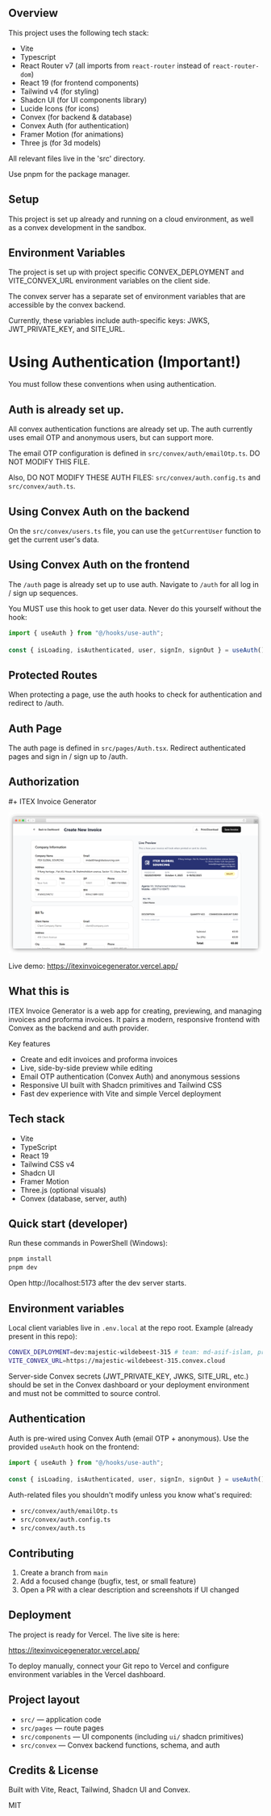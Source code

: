 ## Overview

This project uses the following tech stack:
- Vite
- Typescript
- React Router v7 (all imports from `react-router` instead of `react-router-dom`)
- React 19 (for frontend components)
- Tailwind v4 (for styling)
- Shadcn UI (for UI components library)
- Lucide Icons (for icons)
- Convex (for backend & database)
- Convex Auth (for authentication)
- Framer Motion (for animations)
- Three js (for 3d models)

All relevant files live in the 'src' directory.

Use pnpm for the package manager.

## Setup

This project is set up already and running on a cloud environment, as well as a convex development in the sandbox.

## Environment Variables

The project is set up with project specific CONVEX_DEPLOYMENT and VITE_CONVEX_URL environment variables on the client side.

The convex server has a separate set of environment variables that are accessible by the convex backend.

Currently, these variables include auth-specific keys: JWKS, JWT_PRIVATE_KEY, and SITE_URL.


# Using Authentication (Important!)

You must follow these conventions when using authentication.

## Auth is already set up.

All convex authentication functions are already set up. The auth currently uses email OTP and anonymous users, but can support more.

The email OTP configuration is defined in `src/convex/auth/emailOtp.ts`. DO NOT MODIFY THIS FILE.

Also, DO NOT MODIFY THESE AUTH FILES: `src/convex/auth.config.ts` and `src/convex/auth.ts`.

## Using Convex Auth on the backend

On the `src/convex/users.ts` file, you can use the `getCurrentUser` function to get the current user's data.

## Using Convex Auth on the frontend

The `/auth` page is already set up to use auth. Navigate to `/auth` for all log in / sign up sequences.

You MUST use this hook to get user data. Never do this yourself without the hook:
```typescript
import { useAuth } from "@/hooks/use-auth";

const { isLoading, isAuthenticated, user, signIn, signOut } = useAuth();
```

## Protected Routes

When protecting a page, use the auth hooks to check for authentication and redirect to /auth.

## Auth Page

The auth page is defined in `src/pages/Auth.tsx`. Redirect authenticated pages and sign in / sign up to /auth.

## Authorization
#+ ITEX Invoice Generator

![Preview of ITEX Invoice Generator](preview.png)

Live demo: https://itexinvoicegenerator.vercel.app/

## What this is

ITEX Invoice Generator is a web app for creating, previewing, and managing invoices and proforma invoices. It pairs a modern, responsive frontend with Convex as the backend and auth provider.

Key features
- Create and edit invoices and proforma invoices
- Live, side-by-side preview while editing
- Email OTP authentication (Convex Auth) and anonymous sessions
- Responsive UI built with Shadcn primitives and Tailwind CSS
- Fast dev experience with Vite and simple Vercel deployment

## Tech stack

- Vite
- TypeScript
- React 19
- Tailwind CSS v4
- Shadcn UI
- Framer Motion
- Three.js (optional visuals)
- Convex (database, server, auth)

## Quick start (developer)

Run these commands in PowerShell (Windows):

```powershell
pnpm install
pnpm dev
```

Open http://localhost:5173 after the dev server starts.

## Environment variables

Local client variables live in `.env.local` at the repo root. Example (already present in this repo):

```bash
CONVEX_DEPLOYMENT=dev:majestic-wildebeest-315 # team: md-asif-islam, project: itex-invoice
VITE_CONVEX_URL=https://majestic-wildebeest-315.convex.cloud
```

Server-side Convex secrets (JWT_PRIVATE_KEY, JWKS, SITE_URL, etc.) should be set in the Convex dashboard or your deployment environment and must not be committed to source control.

## Authentication

Auth is pre-wired using Convex Auth (email OTP + anonymous). Use the provided `useAuth` hook on the frontend:

```ts
import { useAuth } from "@/hooks/use-auth";

const { isLoading, isAuthenticated, user, signIn, signOut } = useAuth();
```

Auth-related files you shouldn't modify unless you know what's required:

- `src/convex/auth/emailOtp.ts`
- `src/convex/auth.config.ts`
- `src/convex/auth.ts`

## Contributing

1. Create a branch from `main`
2. Add a focused change (bugfix, test, or small feature)
3. Open a PR with a clear description and screenshots if UI changed

## Deployment

The project is ready for Vercel. The live site is here:

https://itexinvoicegenerator.vercel.app/

To deploy manually, connect your Git repo to Vercel and configure environment variables in the Vercel dashboard.

## Project layout

- `src/` — application code
- `src/pages` — route pages
- `src/components` — UI components (including `ui/` shadcn primitives)
- `src/convex` — Convex backend functions, schema, and auth

## Credits & License

Built with Vite, React, Tailwind, Shadcn UI and Convex.

MIT
